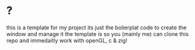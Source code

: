 # ?
this is a template for my project its just the bolierplat code to create the window and manage it
the template is so you (mainly me) can clone this repo and immedaitly work with openGL, c & zig!